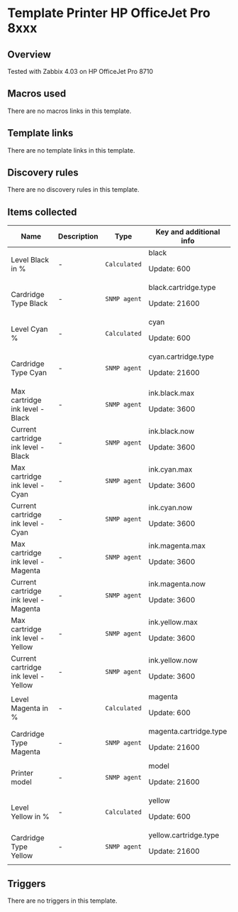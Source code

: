 # Template Printer HP OfficeJet Pro 8xxx

## Overview

Tested with Zabbix 4.03 on HP OfficeJet Pro 8710

## Macros used

There are no macros links in this template.

## Template links

There are no template links in this template.

## Discovery rules

There are no discovery rules in this template.

## Items collected

|Name|Description|Type|Key and additional info|
|----|-----------|----|----|
|Level Black in %|<p>-</p>|`Calculated`|black<p>Update: 600</p>|
|Cardridge Type Black|<p>-</p>|`SNMP agent`|black.cartridge.type<p>Update: 21600</p>|
|Level Cyan %|<p>-</p>|`Calculated`|cyan<p>Update: 600</p>|
|Cardridge Type Cyan|<p>-</p>|`SNMP agent`|cyan.cartridge.type<p>Update: 21600</p>|
|Max cartridge ink level - Black|<p>-</p>|`SNMP agent`|ink.black.max<p>Update: 3600</p>|
|Current cartridge ink level - Black|<p>-</p>|`SNMP agent`|ink.black.now<p>Update: 3600</p>|
|Max cartridge ink level - Cyan|<p>-</p>|`SNMP agent`|ink.cyan.max<p>Update: 3600</p>|
|Current cartridge ink level - Cyan|<p>-</p>|`SNMP agent`|ink.cyan.now<p>Update: 3600</p>|
|Max cartridge ink level - Magenta|<p>-</p>|`SNMP agent`|ink.magenta.max<p>Update: 3600</p>|
|Current cartridge ink level - Magenta|<p>-</p>|`SNMP agent`|ink.magenta.now<p>Update: 3600</p>|
|Max cartridge ink level - Yellow|<p>-</p>|`SNMP agent`|ink.yellow.max<p>Update: 3600</p>|
|Current cartridge ink level - Yellow|<p>-</p>|`SNMP agent`|ink.yellow.now<p>Update: 3600</p>|
|Level Magenta in %|<p>-</p>|`Calculated`|magenta<p>Update: 600</p>|
|Cardridge Type Magenta|<p>-</p>|`SNMP agent`|magenta.cartridge.type<p>Update: 21600</p>|
|Printer model|<p>-</p>|`SNMP agent`|model<p>Update: 21600</p>|
|Level Yellow in %|<p>-</p>|`Calculated`|yellow<p>Update: 600</p>|
|Cardridge Type Yellow|<p>-</p>|`SNMP agent`|yellow.cartridge.type<p>Update: 21600</p>|
## Triggers

There are no triggers in this template.

